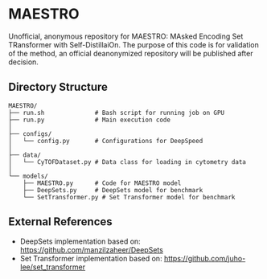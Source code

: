 # MAESTRO

Unofficial, anonymous repository for MAESTRO: MAsked Encoding Set TRansformer with Self-DistillaiOn. The purpose of this code is for validation of the method, an official deanonymized repository will be published after decision.

## Directory Structure

```
MAESTRO/
├── run.sh              # Bash script for running job on GPU
├── run.py              # Main execution code
│
├── configs/
│   └── config.py       # Configurations for DeepSpeed
│
├── data/
│   └── CyTOFDataset.py # Data class for loading in cytometry data
│
└── models/
    ├── MAESTRO.py      # Code for MAESTRO model
    ├── DeepSets.py     # DeepSets model for benchmark
    └── SetTransformer.py # Set Transformer model for benchmark
```

## External References

- DeepSets implementation based on: https://github.com/manzilzaheer/DeepSets
- Set Transformer implementation based on: https://github.com/juho-lee/set_transformer
